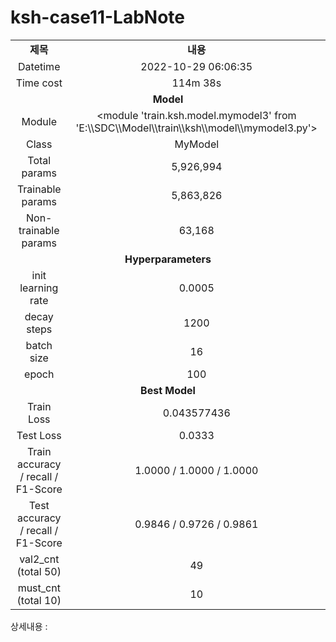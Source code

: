 <h1 id="title">ksh-case11-LabNote</h1>
<table style="border: 2px; text-align:center;">
<tr style="font-weight: bold;, font-size: 30px;">
<td> 제목 </td>
<td> 내용 </td>
</tr>
<tr>
<td> Datetime </td>
<td id="date">2022-10-29 06:06:35</td>
</tr>
<tr>
<td> Time cost </td>
<td id="time-cost">114m 38s</td>
</tr>
<tr>
<td colspan="2" style="font-weight: bold;, font-size: 30px;"> Model </td>
</tr>
<tr>
<td> Module </td>
<td id="module">&lt;module 'train.ksh.model.mymodel3' from 'E:\\SDC\\Model\\train\\ksh\\model\\mymodel3.py'&gt;</td>
</tr>
<tr>
<td> Class </td>
<td id="class">MyModel</td>
</tr>
<tr>
<td> Total params </td>
<td id="total-params">5,926,994</td>
</tr>
<tr>
<td> Trainable params </td>
<td id="trainable-params">5,863,826</td>
</tr>
<tr>
<td> Non-trainable params </td>
<td id="non-trainable-params">63,168</td>
</tr>
<tr>
<td colspan="2" style="font-weight: bold;, font-size: 30px;"> Hyperparameters </td>
</tr>
<tr>
<td> init learning rate </td>
<td id="init-lr">0.0005</td>
</tr>
<tr>
<td> decay steps </td>
<td id="decay-steps">1200</td>
</tr>
<tr>
<td> batch size </td>
<td id="batch-size">16</td>
</tr>
<tr>
<td> epoch </td>
<td id="epoch">100</td>
<tr>
<td colspan="2" style="font-weight: bold;, font-size: 30px;"> Best Model </td>
</tr>
<tr>
<td> Train Loss </td>
<td id="train-loss">0.043577436</td>
</tr>
<tr>
<td> Test Loss </td>
<td id="test-loss">0.0333</td>
</tr>
<tr>
<td> Train accuracy / recall / F1-Score </td>
<td id="train-score">1.0000 / 1.0000 / 1.0000</td>
</tr>
<tr>
<td> Test accuracy / recall / F1-Score </td>
<td id="test-score">0.9846 / 0.9726 / 0.9861</td>
</tr>
<tr>
<td> val2_cnt (total 50) </td>
<td id="val2-cnt">49</td>
</tr>
<tr>
<td> must_cnt (total 10) </td>
<td id="must-cnt">10</td>
</tr>
</tr></table>
<p>상세내용 : </p>